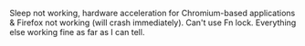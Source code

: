 Sleep not working, hardware acceleration for Chromium-based applications & Firefox not working (will crash immediately). Can't use Fn lock. Everything else working fine as far as I can tell.
